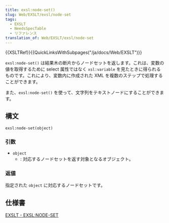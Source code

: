 ```yaml
---
title: exsl:node-set()
slug: Web/EXSLT/exsl/node-set
tags:
  - EXSLT
  - NeedsSpecTable
  - リファレンス
translation_of: Web/EXSLT/exsl/node-set
---
```

{{XSLTRef}}{{QuickLinksWithSubpages("/ja/docs/Web/EXSLT")}}

`exsl:node-set()` は結果木の断片からノードセットを返します。これは、変数の値を取得するために select 属性ではなく `xsl:variable` を見たときに得られるものです。これにより、変数内に作成された XML を複数のステップで処理することができます。

また、`exsl:node-set()` を使って、文字列をテキストノードにすることができます。

## 構文

```
exsl:node-set(object)
```

### 引数

- `object`
  - : 対応するノードセットを返す対象となるオブジェクト。

### 返値

指定された `object` に対応するノードセットです。

## 仕様書

[EXSLT - EXSL:NODE-SET](http://exslt.org/exsl/functions/node-set/index.html)
